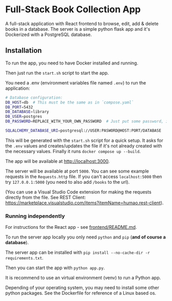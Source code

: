 # Full-Stack Book Collection App

A full-stack application with React frontend to browse, edit, add & delete books in a database.
The server is a simple python flask app and it's Dockerized with a PostgreSQL database.

## Installation

To run the app, you need to have Docker installed and running.

Then just run the `start.sh` script to start the app.

You need a .env (environment variables file named `.env`) to run the application:

```bash
# Database configuration:
DB_HOST=db  # This must be the same as in `compose.yaml`
DB_PORT=5432
DB_DATABASE=library
DB_USER=postgres
DB_PASSWORD=REPLACE_WITH_YOUR_OWN_PASSWORD  # Just put some password, it will be automatically created

SQLALCHEMY_DATABASE_URI=postgresql://USER:PASWORD@HOST:PORT/DATABASE
```

This will be generated with the `start.sh` script for a quick setup. It asks for the `.env` values
and creates/updates the file if it's not already created with the necessary values.
Finally it runs `docker compose up --build`.

The app will be available at <http://localhost:3000>.

The server will be available at port `5000`. You can see some example requests in the `Requests.http` file.
If you can't access `localhost:5000` then try `127.0.0.1:5000` (you need to also add `/books` to the url).

(You can use a Visual Studio Code extension for making the requests directly from the file.
See REST Client: <https://marketplace.visualstudio.com/items?itemName=humao.rest-client>).


### Running independently

For instructions for the React app - see [frontend/README.md](./frontend/README.md).

To run the server app locally you only need `python` and `pip` (**and of course a database**).

The server app can be installed with `pip install --no-cache-dir -r requirements.txt`.

Then you can start the app with `python app.py`.

It is recommend to use an virtual environment (venv) to run a Python app.

Depending of your operating system, you may need to install some other python packages.
See the Dockerfile for reference of a Linux based os.
